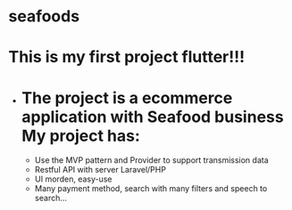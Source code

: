 # seafoods

# This is my first project flutter!!!

+ The project is a ecommerce application with Seafood business
  My project has:
  =
  + Use the MVP pattern and Provider to support transmission data
  + Restful API with server Laravel/PHP
  + UI morden, easy-use
  + Many payment method, search with many filters and speech to search...
     
 
